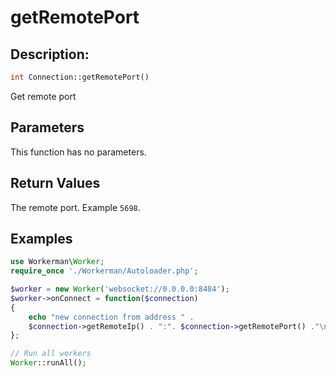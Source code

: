 # getRemotePort
## Description:
```php
int Connection::getRemotePort()
```

Get remote port

## Parameters

This function has no parameters.


## Return Values

The remote port. Example ```5698```.

## Examples

```php
use Workerman\Worker;
require_once './Workerman/Autoloader.php';

$worker = new Worker('websocket://0.0.0.0:8484');
$worker->onConnect = function($connection)
{
    echo "new connection from address " .
    $connection->getRemoteIp() . ":". $connection->getRemotePort() ."\n";
};

// Run all workers
Worker::runAll();
```
